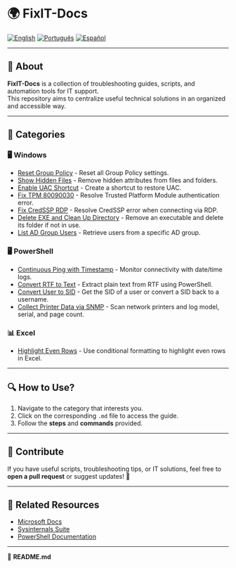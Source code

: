 # 🌍 FixIT-Docs

[![English](https://flagcdn.com/w40/gb.png)](./README.md) 
[![Português](https://flagcdn.com/w40/br.png)](./README.ptbr.md) 
[![Español](https://flagcdn.com/w40/es.png)](./README.es.md)  

---

## 📌 About  
**FixIT-Docs** is a collection of troubleshooting guides, scripts, and automation tools for IT support.  
This repository aims to centralize useful technical solutions in an organized and accessible way.  

---

## 📂 Categories  

### 🖥️ Windows
- [Reset Group Policy](./Windows/reset-group-policy.md) - Reset all Group Policy settings.
- [Show Hidden Files](./Windows/show-hidden-files.md) - Remove hidden attributes from files and folders.
- [Enable UAC Shortcut](./Windows/enable-uac-shortcut.md) - Create a shortcut to restore UAC.
- [Fix TPM 80090030](./Windows/fix-tpm-80090030.md) - Resolve Trusted Platform Module authentication error.
- [Fix CredSSP RDP](./Windows/fix-credssp-rdp.md) - Resolve CredSSP error when connecting via RDP.
- [Delete EXE and Clean Up Directory](./Windows/delete-exe-cleanup.md) - Remove an executable and delete its folder if not in use.
- [List AD Group Users](./Windows/list-ad-group-users.md) - Retrieve users from a specific AD group.

### 🖥️ PowerShell
- [Continuous Ping with Timestamp](./Powershell/continuous-ping-log.md) - Monitor connectivity with date/time logs.
- [Convert RTF to Text](./Powershell/convert-rtf-text.md) - Extract plain text from RTF using PowerShell.
- [Convert User to SID](./Powershell/convert-user-sid.md) - Get the SID of a user or convert a SID back to a username.
- [Collect Printer Data via SNMP](./Powershell/snmp-printer-inventory.md) - Scan network printers and log model, serial, and page count.

### 📊 Excel
- [Highlight Even Rows](./Excel/excel-even-rows.md) - Use conditional formatting to highlight even rows in Excel.

---

## 🔍 How to Use?  
1. Navigate to the category that interests you.  
2. Click on the corresponding `.md` file to access the guide.  
3. Follow the **steps** and **commands** provided.  

---

## 📢 Contribute  
If you have useful scripts, troubleshooting tips, or IT solutions, feel free to **open a pull request** or suggest updates! 🚀  

---

## 🔗 Related Resources  
- [Microsoft Docs](https://docs.microsoft.com/)  
- [Sysinternals Suite](https://docs.microsoft.com/en-us/sysinternals/)  
- [PowerShell Documentation](https://docs.microsoft.com/en-us/powershell/)  

---

📂 **README.md**